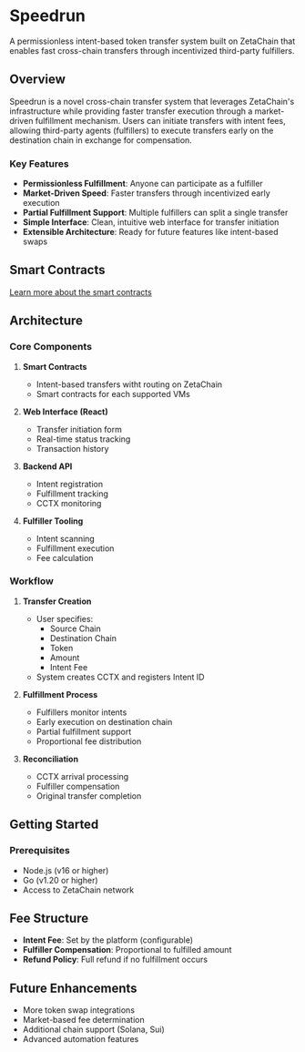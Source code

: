 # Speedrun

A permissionless intent-based token transfer system built on ZetaChain that enables fast cross-chain transfers through incentivized third-party fulfillers.

## Overview

Speedrun is a novel cross-chain transfer system that leverages ZetaChain's infrastructure while providing faster transfer execution through a market-driven fulfillment mechanism. Users can initiate transfers with intent fees, allowing third-party agents (fulfillers) to execute transfers early on the destination chain in exchange for compensation.

### Key Features

- **Permissionless Fulfillment**: Anyone can participate as a fulfiller
- **Market-Driven Speed**: Faster transfers through incentivized early execution
- **Partial Fulfillment Support**: Multiple fulfillers can split a single transfer
- **Simple Interface**: Clean, intuitive web interface for transfer initiation
- **Extensible Architecture**: Ready for future features like intent-based swaps

## Smart Contracts

[Learn more about the smart contracts](https://github.com/speedrun-hq/speedrun-contracts)

## Architecture

### Core Components

1. **Smart Contracts**
   - Intent-based transfers witht routing on ZetaChain
   - Smart contracts for each supported VMs

1. **Web Interface (React)**
   - Transfer initiation form
   - Real-time status tracking
   - Transaction history

2. **Backend API**
   - Intent registration
   - Fulfillment tracking
   - CCTX monitoring

3. **Fulfiller Tooling**
   - Intent scanning
   - Fulfillment execution
   - Fee calculation

### Workflow

1. **Transfer Creation**
   - User specifies:
     - Source Chain
     - Destination Chain
     - Token
     - Amount
     - Intent Fee
   - System creates CCTX and registers Intent ID

2. **Fulfillment Process**
   - Fulfillers monitor intents
   - Early execution on destination chain
   - Partial fulfillment support
   - Proportional fee distribution

3. **Reconciliation**
   - CCTX arrival processing
   - Fulfiller compensation
   - Original transfer completion

## Getting Started

### Prerequisites

- Node.js (v16 or higher)
- Go (v1.20 or higher)
- Access to ZetaChain network


## Fee Structure

- **Intent Fee**: Set by the platform (configurable)
- **Fulfiller Compensation**: Proportional to fulfilled amount
- **Refund Policy**: Full refund if no fulfillment occurs

## Future Enhancements

- More token swap integrations
- Market-based fee determination
- Additional chain support (Solana, Sui)
- Advanced automation features

